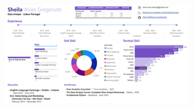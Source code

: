 <div>
<a href="https://github.com/shealves/shealves">
  <img src="https://github.com/shealves/shealves/blob/main/dashboard_she_v1.png" count=8" alt="Top Langs" />
</a>
</div>

